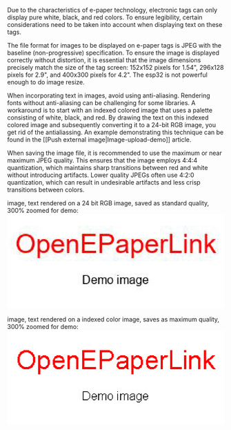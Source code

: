 Due to the characteristics of e-paper technology, electronic tags can only display pure white, black, and red colors. To ensure legibility, certain considerations need to be taken into account when displaying text on these tags.

The file format for images to be displayed on e-paper tags is JPEG with the baseline (non-progressive) specification.
To ensure the image is displayed correctly without distortion, it is essential that the image dimensions precisely match the size of the tag screen: 152x152 pixels for 1.54", 296x128 pixels for 2.9", and 400x300 pixels for 4.2". The esp32 is not powerful enough to do image resize.

When incorporating text in images, avoid using anti-aliasing. Rendering fonts without anti-aliasing can be challenging for some libraries. A workaround is to start with an indexed colored image that uses a palette consisting of white, black, and red. By drawing the text on this indexed colored image and subsequently converting it to a 24-bit RGB image, you get rid of the antialiassing. An example demonstrating this technique can be found in the [[Push external image|Image-upload-demo]] article.

When saving the image file, it is recommended to use the maximum or near maximum JPEG quality. This ensures that the image employs 4:4:4 quantization, which maintains sharp transitions between red and white without introducing artifacts. Lower quality JPEGs often use 4:2:0 quantization, which can result in undesirable artifacts and less crisp transitions between colors.

image, text rendered on a 24 bit RGB image, saved as standard quality, 300% zoomed for demo:
![Wrong image](usage/output-wrong.jpg)

image, text rendered on a indexed color image, saves as maximum quality, 300% zoomed for demo:
![Correct image](usage/output-right.jpg)
